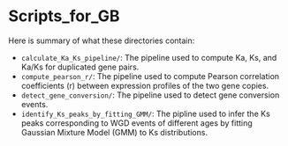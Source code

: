 # Scripts_for_GB

Here is summary of what these directories contain:
- ```calculate_Ka_Ks_pipeline/```: The pipeline used to compute Ka, Ks, and Ka/Ks for duplicated gene pairs.
- ```compute_pearson_r/```: The pipeline used to compute Pearson correlation coefficients (r) between expression profiles of the two gene copies.
- ```detect_gene_conversion/```: The pipeline used to detect gene conversion events.
- ```identify_Ks_peaks_by_fitting_GMM/```: The pipline used to infer the Ks peaks corresponding to WGD events of different ages by fitting Gaussian Mixture Model (GMM) to Ks distributions.
